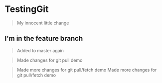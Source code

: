 # TestingGit

> My innocent little change

## I'm in the feature branch

> Added to master again

> Made changes for git pull demo

> Made more changes for git pull/fetch demo
> Made more changes for git pull/fetch demo

